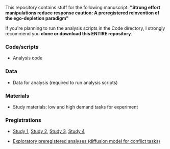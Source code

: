 This repository contains stuff for the following manuscript: **"Strong effort manipulations reduce response caution: A preregistered reinvention of the ego-depletion paradigm"**

If you're planning to run the analysis scripts in the Code directory, I strongly recommend you **clone or download this ENTIRE repository**.

### Code/scripts

* Analysis code

### Data

* Data for analysis (required to run analysis scripts)

### Materials

* Study materials: low and high demand tasks for experiment	

### Pregistrations

* [Study 1](https://osf.io/hhn3s/), [Study 2](https://osf.io/xp7hn/), [Study 3](https://osf.io/6p8t4/), [Study 4](https://osf.io/6sncm/)

* [Exploratory preregistered analyses (diffusion model for conflict tasks)](https://osf.io/7qcxa)

